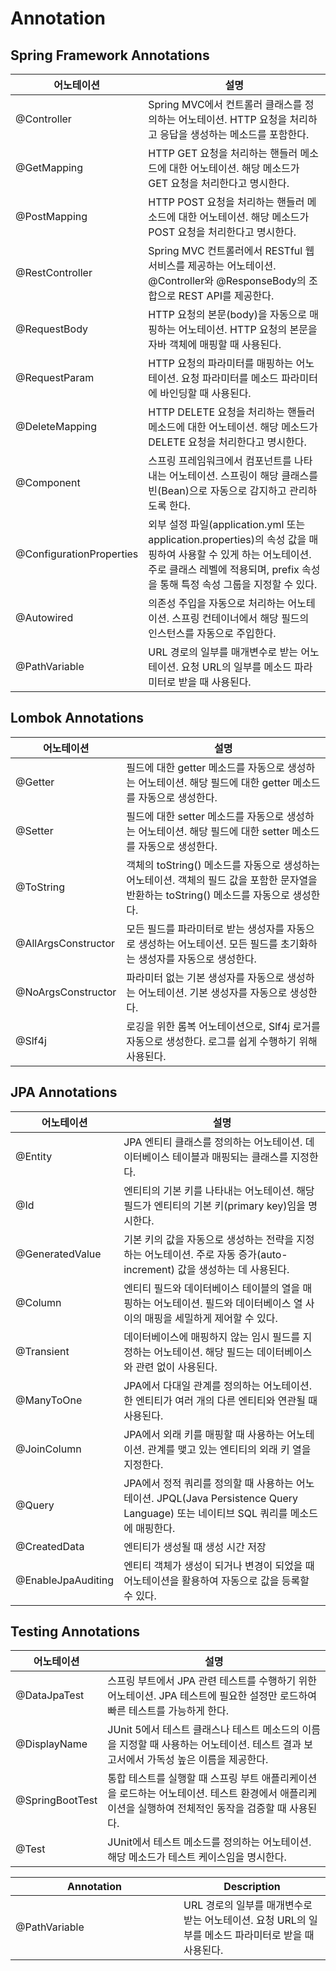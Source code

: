 # Annotation

## Spring Framework Annotations

| **어노테이션**                | **설명**                                                                                                                                |
| ------------------------ | ------------------------------------------------------------------------------------------------------------------------------------- |
| @Controller              | Spring MVC에서 컨트롤러 클래스를 정의하는 어노테이션. HTTP 요청을 처리하고 응답을 생성하는 메소드를 포함한다.                                                                  |
| @GetMapping              | HTTP GET 요청을 처리하는 핸들러 메소드에 대한 어노테이션. 해당 메소드가 GET 요청을 처리한다고 명시한다.                                                                      |
| @PostMapping             | HTTP POST 요청을 처리하는 핸들러 메소드에 대한 어노테이션. 해당 메소드가 POST 요청을 처리한다고 명시한다.                                                                    |
| @RestController          | Spring MVC 컨트롤러에서 RESTful 웹 서비스를 제공하는 어노테이션. @Controller와 @ResponseBody의 조합으로 REST API를 제공한다.                                         |
| @RequestBody             | HTTP 요청의 본문(body)을 자동으로 매핑하는 어노테이션. HTTP 요청의 본문을 자바 객체에 매핑할 때 사용된다.                                                                   |
| @RequestParam            | HTTP 요청의 파라미터를 매핑하는 어노테이션. 요청 파라미터를 메소드 파라미터에 바인딩할 때 사용된다.                                                                            |
| @DeleteMapping           | HTTP DELETE 요청을 처리하는 핸들러 메소드에 대한 어노테이션. 해당 메소드가 DELETE 요청을 처리한다고 명시한다.                                                                |
| @Component               | 스프링 프레임워크에서 컴포넌트를 나타내는 어노테이션. 스프링이 해당 클래스를 빈(Bean)으로 자동으로 감지하고 관리하도록 한다.                                                              |
| @ConfigurationProperties | 외부 설정 파일(application.yml 또는 application.properties)의 속성 값을 매핑하여 사용할 수 있게 하는 어노테이션. 주로 클래스 레벨에 적용되며, prefix 속성을 통해 특정 속성 그룹을 지정할 수 있다. |
| @Autowired               | 의존성 주입을 자동으로 처리하는 어노테이션. 스프링 컨테이너에서 해당 필드의 인스턴스를 자동으로 주입한다.                                                                           |
| @PathVariable            | URL 경로의 일부를 매개변수로 받는 어노테이션. 요청 URL의 일부를 메소드 파라미터로 받을 때 사용된다.                                                                          |

## Lombok Annotations

| **어노테이션**           | **설명**                                                                                  |
| ------------------- | --------------------------------------------------------------------------------------- |
| @Getter             | 필드에 대한 getter 메소드를 자동으로 생성하는 어노테이션. 해당 필드에 대한 getter 메소드를 자동으로 생성한다.                    |
| @Setter             | 필드에 대한 setter 메소드를 자동으로 생성하는 어노테이션. 해당 필드에 대한 setter 메소드를 자동으로 생성한다.                    |
| @ToString           | 객체의 toString() 메소드를 자동으로 생성하는 어노테이션. 객체의 필드 값을 포함한 문자열을 반환하는 toString() 메소드를 자동으로 생성한다. |
| @AllArgsConstructor | 모든 필드를 파라미터로 받는 생성자를 자동으로 생성하는 어노테이션. 모든 필드를 초기화하는 생성자를 자동으로 생성한다.                      |
| @NoArgsConstructor  | 파라미터 없는 기본 생성자를 자동으로 생성하는 어노테이션. 기본 생성자를 자동으로 생성한다.                                     |
| @Slf4j              | 로깅을 위한 롬복 어노테이션으로, Slf4j 로거를 자동으로 생성한다. 로그를 쉽게 수행하기 위해 사용된다.                            |

## JPA Annotations

| **어노테이션**          | **설명**                                                                                          |
| ------------------ | ----------------------------------------------------------------------------------------------- |
| @Entity            | JPA 엔티티 클래스를 정의하는 어노테이션. 데이터베이스 테이블과 매핑되는 클래스를 지정한다.                                            |
| @Id                | 엔티티의 기본 키를 나타내는 어노테이션. 해당 필드가 엔티티의 기본 키(primary key)임을 명시한다.                                    |
| @GeneratedValue    | 기본 키의 값을 자동으로 생성하는 전략을 지정하는 어노테이션. 주로 자동 증가(auto-increment) 값을 생성하는 데 사용된다.                     |
| @Column            | 엔티티 필드와 데이터베이스 테이블의 열을 매핑하는 어노테이션. 필드와 데이터베이스 열 사이의 매핑을 세밀하게 제어할 수 있다.                          |
| @Transient         | 데이터베이스에 매핑하지 않는 임시 필드를 지정하는 어노테이션. 해당 필드는 데이터베이스와 관련 없이 사용된다.                                   |
| @ManyToOne         | JPA에서 다대일 관계를 정의하는 어노테이션. 한 엔티티가 여러 개의 다른 엔티티와 연관될 때 사용된다.                                      |
| @JoinColumn        | JPA에서 외래 키를 매핑할 때 사용하는 어노테이션. 관계를 맺고 있는 엔티티의 외래 키 열을 지정한다.                                      |
| @Query             | JPA에서 정적 쿼리를 정의할 때 사용하는 어노테이션. JPQL(Java Persistence Query Language) 또는 네이티브 SQL 쿼리를 메소드에 매핑한다. |
| @CreatedData       | 엔티티가 생성될 때 생성 시간 저장                                                                             |
| @EnableJpaAuditing | 엔티티 객체가 생성이 되거나 변경이 되었을 때 어노테이션을 활용하여 자동으로 값을 등록할 수 있다.                                         |

## Testing Annotations

| **어노테이션**       | **설명**                                                                              |
| --------------- | ----------------------------------------------------------------------------------- |
| @DataJpaTest    | 스프링 부트에서 JPA 관련 테스트를 수행하기 위한 어노테이션. JPA 테스트에 필요한 설정만 로드하여 빠른 테스트를 가능하게 한다.          |
| @DisplayName    | JUnit 5에서 테스트 클래스나 테스트 메소드의 이름을 지정할 때 사용하는 어노테이션. 테스트 결과 보고서에서 가독성 높은 이름을 제공한다.     |
| @SpringBootTest | 통합 테스트를 실행할 때 스프링 부트 애플리케이션을 로드하는 어노테이션. 테스트 환경에서 애플리케이션을 실행하여 전체적인 동작을 검증할 때 사용된다. |
| @Test           | JUnit에서 테스트 메소드를 정의하는 어노테이션. 해당 메소드가 테스트 케이스임을 명시한다.                                |



<table><thead><tr><th width="253">Annotation</th><th>Description</th></tr></thead><tbody><tr><td>@PathVariable</td><td>URL 경로의 일부를 매개변수로 받는 어노테이션. 요청 URL의 일부를 메소드 파라미터로 받을 때 사용된다.</td></tr></tbody></table>
